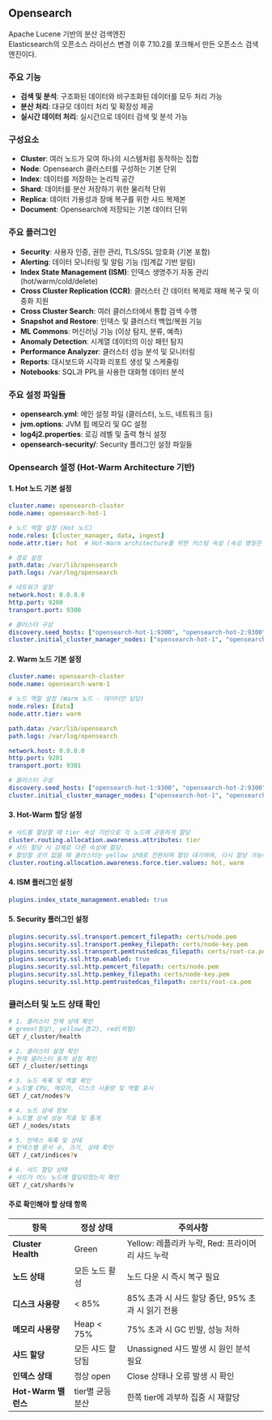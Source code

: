 ## Opensearch
Apache Lucene 기반의 분산 검색엔진  
Elasticsearch의 오픈소스 라이선스 변경 이후 7.10.2를 포크해서 만든 오픈소스 검색엔진이다.  


### 주요 기능
- **검색 및 분석**: 구조화된 데이터와 비구조화된 데이터를 모두 처리 가능
- **분산 처리**: 대규모 데이터 처리 및 확장성 제공
- **실시간 데이터 처리**: 실시간으로 데이터 검색 및 분석 가능


### 구성요소
- **Cluster**: 여러 노드가 모여 하나의 시스템처럼 동작하는 집합
- **Node**: Opensearch 클러스터를 구성하는 기본 단위
- **Index**: 데이터를 저장하는 논리적 공간
- **Shard**: 데이터를 분산 저장하기 위한 물리적 단위
- **Replica**: 데이터 가용성과 장애 복구를 위한 샤드 복제본
- **Document**: Opensearch에 저장되는 기본 데이터 단위


### 주요 플러그인
- **Security**: 사용자 인증, 권한 관리, TLS/SSL 암호화 (기본 포함)
- **Alerting**: 데이터 모니터링 및 알림 기능 (임계값 기반 알림)
- **Index State Management (ISM)**: 인덱스 생명주기 자동 관리 (hot/warm/cold/delete)
- **Cross Cluster Replication (CCR)**: 클러스터 간 데이터 복제로 재해 복구 및 이중화 지원
- **Cross Cluster Search**: 여러 클러스터에서 통합 검색 수행
- **Snapshot and Restore**: 인덱스 및 클러스터 백업/복원 기능
- **ML Commons**: 머신러닝 기능 (이상 탐지, 분류, 예측)
- **Anomaly Detection**: 시계열 데이터의 이상 패턴 탐지
- **Performance Analyzer**: 클러스터 성능 분석 및 모니터링
- **Reports**: 대시보드와 시각화 리포트 생성 및 스케줄링
- **Notebooks**: SQL과 PPL을 사용한 대화형 데이터 분석


### 주요 설정 파일들
- **opensearch.yml**: 메인 설정 파일 (클러스터, 노드, 네트워크 등)
- **jvm.options**: JVM 힙 메모리 및 GC 설정
- **log4j2.properties**: 로깅 레벨 및 출력 형식 설정
- **opensearch-security/**: Security 플러그인 설정 파일들

### Opensearch 설정 (Hot-Warm Architecture 기반)
#### 1. Hot 노드 기본 설정
```yaml
cluster.name: opensearch-cluster
node.name: opensearch-hot-1

# 노드 역할 설정 (Hot 노드)
node.roles: [cluster_manager, data, ingest]
node.attr.tier: hot  # Hot-Warm architecture를 위한 커스텀 속성 (속성 명칭은 자유)

# 경로 설정
path.data: /var/lib/opensearch
path.logs: /var/log/opensearch

# 네트워크 설정
network.host: 0.0.0.0
http.port: 9200
transport.port: 9300

# 클러스터 구성
discovery.seed_hosts: ["opensearch-hot-1:9300", "opensearch-hot-2:9300", "opensearch-warm-1:9301"]
cluster.initial_cluster_manager_nodes: ["opensearch-hot-1", "opensearch-hot-2"]
```

#### 2. Warm 노드 기본 설정
```yaml
cluster.name: opensearch-cluster
node.name: opensearch-warm-1

# 노드 역할 설정 (Warm 노드 - 데이터만 담당)
node.roles: [data]
node.attr.tier: warm

path.data: /var/lib/opensearch
path.logs: /var/log/opensearch

network.host: 0.0.0.0
http.port: 9201
transport.port: 9301

# 클러스터 구성
discovery.seed_hosts: ["opensearch-hot-1:9300", "opensearch-hot-2:9300", "opensearch-warm-1:9301"]
cluster.initial_cluster_manager_nodes: ["opensearch-hot-1", "opensearch-hot-2"]
```

#### 3. Hot-Warm 할당 설정
```yaml
# 샤드를 할당할 때 tier 속성 기반으로 각 노드에 균등하게 할당
cluster.routing.allocation.awareness.attributes: tier
# 샤드 할당 시 강제로 다른 속성에 할당.
# 할당할 곳이 없을 때 클러스터는 yellow 상태로 전환되며 할당 대기하며, 다시 할당 가능해 지는 경우 복제본 할당
cluster.routing.allocation.awareness.force.tier.values: hot, warm
```

#### 4. ISM 플러그인 설정
```yaml
plugins.index_state_management.enabled: true
```

#### 5. Security 플러그인 설정
```yaml
plugins.security.ssl.transport.pemcert_filepath: certs/node.pem
plugins.security.ssl.transport.pemkey_filepath: certs/node-key.pem
plugins.security.ssl.transport.pemtrustedcas_filepath: certs/root-ca.pem
plugins.security.ssl.http.enabled: true
plugins.security.ssl.http.pemcert_filepath: certs/node.pem
plugins.security.ssl.http.pemkey_filepath: certs/node-key.pem
plugins.security.ssl.http.pemtrustedcas_filepath: certs/root-ca.pem
```



### 클러스터 및 노드 상태 확인
```bash
# 1. 클러스터 전체 상태 확인
# green(정상), yellow(경고), red(위험)
GET /_cluster/health

# 2. 클러스터 설정 확인
# 현재 클러스터 동적 설정 확인
GET /_cluster/settings

# 3. 노드 목록 및 역할 확인
# 노드별 CPU, 메모리, 디스크 사용량 및 역할 표시
GET /_cat/nodes?v

# 4. 노드 상세 정보
# 노드별 상세 성능 지표 및 통계
GET /_nodes/stats

# 5. 인덱스 목록 및 상태
# 인덱스별 문서 수, 크기, 상태 확인
GET /_cat/indices?v

# 6. 샤드 할당 상태
# 샤드가 어느 노드에 할당되었는지 확인
GET /_cat/shards?v
```

#### 주로 확인해야 할 상태 항목
| 항목 | 정상 상태 | 주의사항 |
|------|-----------|----------|
| **Cluster Health** | Green | Yellow: 레플리카 누락, Red: 프라이머리 샤드 누락 |
| **노드 상태** | 모든 노드 활성 | 노드 다운 시 즉시 복구 필요 |
| **디스크 사용량** | < 85% | 85% 초과 시 샤드 할당 중단, 95% 초과 시 읽기 전용 |
| **메모리 사용량** | Heap < 75% | 75% 초과 시 GC 빈발, 성능 저하 |
| **샤드 할당** | 모든 샤드 할당됨 | Unassigned 샤드 발생 시 원인 분석 필요 |
| **인덱스 상태** | 정상 open | Close 상태나 오류 발생 시 확인 |
| **Hot-Warm 밸런스** | tier별 균등 분산 | 한쪽 tier에 과부하 집중 시 재할당 |


